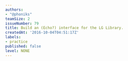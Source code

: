 ```yaml
---
authors:
- "@phoniks"
teamSize: 2
issueNumber: 79
title: Build an (Echo?) interface for the LG Library.
createdAt: '2016-10-04T04:51:17Z'
labels:
- practice
published: false
level: NONE
---
```






